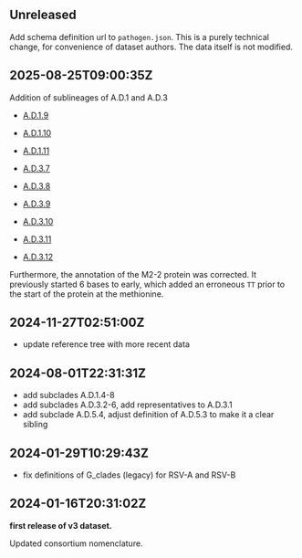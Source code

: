 ## Unreleased

Add schema definition url to `pathogen.json`. This is a purely technical change, for convenience of dataset authors. The data itself is not modified.

## 2025-08-25T09:00:35Z

Addition of sublineages of A.D.1 and A.D.3

 - [A.D.1.9](https://github.com/rsv-lineages/lineage-designation-A/blob/main/lineages/A.D.1.9.yml)
 - [A.D.1.10](https://github.com/rsv-lineages/lineage-designation-A/blob/main/lineages/A.D.1.10.yml)
 - [A.D.1.11](https://github.com/rsv-lineages/lineage-designation-A/blob/main/lineages/A.D.1.11.yml)


 - [A.D.3.7](https://github.com/rsv-lineages/lineage-designation-A/blob/main/lineages/A.D.3.7.yml)
 - [A.D.3.8](https://github.com/rsv-lineages/lineage-designation-A/blob/main/lineages/A.D.3.8.yml)
 - [A.D.3.9](https://github.com/rsv-lineages/lineage-designation-A/blob/main/lineages/A.D.3.9.yml)
 - [A.D.3.10](https://github.com/rsv-lineages/lineage-designation-A/blob/main/lineages/A.D.3.10.yml)
 - [A.D.3.11](https://github.com/rsv-lineages/lineage-designation-A/blob/main/lineages/A.D.3.11.yml)
 - [A.D.3.12](https://github.com/rsv-lineages/lineage-designation-A/blob/main/lineages/A.D.3.12.yml)

Furthermore, the annotation of the M2-2 protein was corrected. It previously started 6 bases to early, which added an erroneous `TT` prior to the start of the protein at the methionine.

## 2024-11-27T02:51:00Z

 - update reference tree with more recent data


## 2024-08-01T22:31:31Z

 - add subclades A.D.1.4-8
 - add subclades A.D.3.2-6, add representatives to A.D.3.1
 - add subclade A.D.5.4, adjust definition of A.D.5.3 to make it a clear sibling


## 2024-01-29T10:29:43Z

 - fix definitions of G_clades (legacy) for RSV-A and RSV-B


## 2024-01-16T20:31:02Z

**first release of v3 dataset.**

Updated consortium nomenclature.
